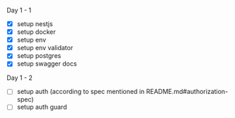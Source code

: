 Day 1 - 1

- [x] setup nestjs
- [x] setup docker
- [x] setup env
- [x] setup env validator
- [x] setup postgres
- [x] setup swagger docs

Day 1 - 2

- [ ] setup auth (according to spec mentioned in README.md#authorization-spec)
- [ ] setup auth guard
